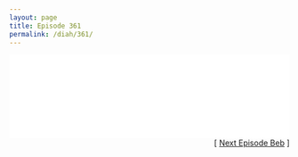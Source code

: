 ```yaml
---
layout: page
title: Episode 361
permalink: /diah/361/
---
```


<iframe allowfullscreen="true" frameborder="0" style="width:100%;" marginheight="0" marginwidth="0" mozallowfullscreen="true" scrolling="NO" src="//gdriveplayer.us/embed2.php?link=Gsg92yhrBsTebj1oT4q6RQIBFy7GdlcD4kfbQ93L7D%252Bxj5xb%252BriVlDOFH4JLaSEw%252FCt7E6Jq9YS4C40t8Ua%252FdU%252F9OnDgBzIlliGqSRzsTOo7H2KtWeHFibgzstvbzDZZPhnKWW%252F6DPNO6vxMARA5omTit5vCnlYRH480KKaYHtureB%252BQKive9h38DMtB6aHAkO43RWeInSO%252FcTkVr1p2rc&amp;no_adult=yes" webkitallowfullscreen="true"></iframe>

<div align="right">[ <a href="/diah/362/">Next Episode Beb</a> ]</div>

